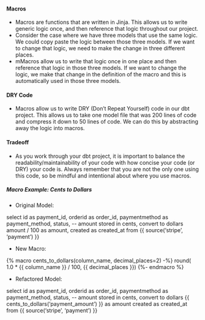 #### Macros
- Macros are functions that are written in Jinja. This allows us to write generic logic once, and then reference that logic throughout our project.
- Consider the case where we have three models that use the same logic. We could copy paste the logic between those three models. If we want to change that logic, we need to make the change in three different places.
- mMacros allow us to write that logic once in one place and then reference that logic in those three models. If we want to change the logic, we make that change in the definition of the macro and this is automatically used in those three models.

#### DRY Code
- Macros allow us to write DRY (Don’t Repeat Yourself) code in our dbt project. This allows us to take one model file that was 200 lines of code and compress it down to 50 lines of code. We can do this by abstracting away the logic into macros.

#### Tradeoff
- As you work through your dbt project, it is important to balance the readability/maintainability of your code with how concise your code (or DRY) your code is. Always remember that you are not the only one using this code, so be mindful and intentional about where you use macros.

##### Macro Example: Cents to Dollars
- Original Model:

select
    id as payment_id,
    orderid as order_id,
    paymentmethod as payment_method,
    status,
    -- amount stored in cents, convert to dollars
    amount / 100 as amount,
    created as created_at
from {{ source(‘stripe’, ‘payment’) }}

- New Macro:

{% macro cents_to_dollars(column_name, decimal_places=2) -%}
round( 1.0 * {{ column_name }} / 100, {{ decimal_places }})
{%- endmacro %}

- Refactored Model:

select
    id as payment_id,
    orderid as order_id,
    paymentmethod as payment_method,
    status,
    -- amount stored in cents, convert to dollars
    {{ cents_to_dollars(‘payment_amount’) }} as amount
    created as created_at
from {{ source(‘stripe’, ‘payment’) }}